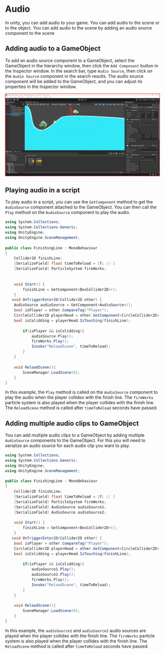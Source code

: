 # Audio

In unity, you can add audio to your game. You can add audio to the scene or to the object. You can add audio to the scene by adding an audio source component to the scene

## Adding audio to a GameObject

To add an audio source component to a GameObject, select the GameObject in the hierarchy window, then click the `Add Component` button in the Inspector window. In the search bar, type `Audio Source`, then click on the `Audio Source` component in the search results. The audio source component will be added to the GameObject, and you can adjust its properties in the Inspector window.

![audio source](./assets/audio_source.png)

## Playing audio in a script

To play audio in a script, you can use the `GetComponent` method to get the `AudioSource` component attached to the GameObject. You can then call the `Play` method on the `AudioSource` component to play the audio.

```csharp
using System.Collections;
using System.Collections.Generic;
using UnityEngine;
using UnityEngine.SceneManagement;

public class FinishingLine : MonoBehaviour
{
    Collider2D finishLine;
    [SerializeField] float timeToReload = 1f; // 1
    [SerializeField] ParticleSystem fireWorks;


    void Start() {
        finishLine = GetComponent<BoxCollider2D>();
    }
   void OnTriggerEnter2D(Collider2D other) {   
    AudioSource audioSource = GetComponent<AudioSource>();     
    bool isPlayer = other.CompareTag("Player");
    CircleCollider2D playerHead = other.GetComponent<CircleCollider2D>();
    bool isColidding = playerHead.IsTouching(finishLine);

        if(isPlayer && isColidding){
            audioSource.Play();
            fireWorks.Play();
            Invoke("ReloadScene", timeToReload);
        }
    }

    void ReloadScene(){
        SceneManager.LoadScene(0);
    }
}
```

In this example, the `Play` method is called on the `AudioSource` component to play the audio when the player collides with the finish line. The `fireWorks` particle system is also played when the player collides with the finish line. The `ReloadScene` method is called after `timeToReload` seconds have passed.

## Adding multiple audio clips to GameObject

You can add multiple audio clips to a GameObject by adding multiple `AudioSource` components to the GameObject. For this you will need to serialize an audio source for each audio clip you want to play.

```csharp
using System.Collections;
using System.Collections.Generic;
using UnityEngine;
using UnityEngine.SceneManagement;

public class FinishingLine : MonoBehaviour
{
    Collider2D finishLine;
    [SerializeField] float timeToReload = 1f; // 1
    [SerializeField] ParticleSystem fireWorks;
    [SerializeField] AudioSource audioSource1;
    [SerializeField] AudioSource audioSource2;

    void Start() {
        finishLine = GetComponent<BoxCollider2D>();
    }
   void OnTriggerEnter2D(Collider2D other) {   
    bool isPlayer = other.CompareTag("Player");
    CircleCollider2D playerHead = other.GetComponent<CircleCollider2D>();
    bool isColidding = playerHead.IsTouching(finishLine);

        if(isPlayer && isColidding){
            audioSource1.Play();
            audioSource2.Play();
            fireWorks.Play();
            Invoke("ReloadScene", timeToReload);
        }
    }

    void ReloadScene(){
        SceneManager.LoadScene(0);
    }
}
```

In this example, the `audioSource1` and `audioSource2` audio sources are played when the player collides with the finish line. The `fireWorks` particle system is also played when the player collides with the finish line. The `ReloadScene` method is called after `timeToReload` seconds have passed.